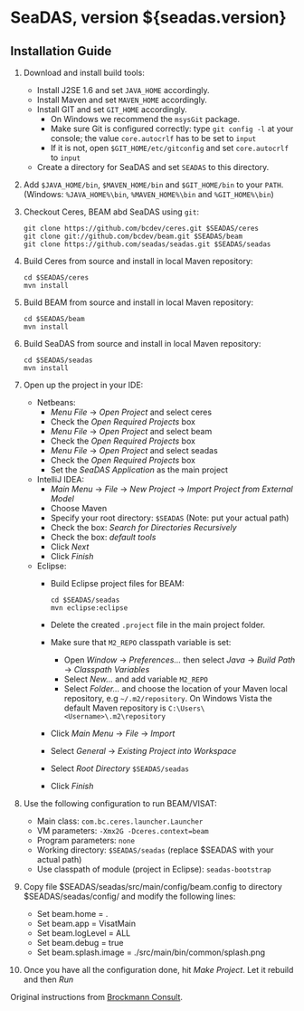 SeaDAS, version ${seadas.version}
=================================

Installation Guide
------------------

1. Download and install build tools:
    *   Install J2SE 1.6 and set `JAVA_HOME` accordingly.
    *   Install Maven and set `MAVEN_HOME` accordingly.
    *   Install GIT and set `GIT_HOME` accordingly.
        *   On Windows we recommend the `msysGit` package.
        *   Make sure Git is configured correctly: type `git config -l` at your console; the value `core.autocrlf` has to be set to `input`
        *   If it is not, open `$GIT_HOME/etc/gitconfig` and set `core.autocrlf` to `input`
    *   Create a directory for SeaDAS and set `SEADAS` to this directory.

2.  Add `$JAVA_HOME/bin`, `$MAVEN_HOME/bin` and `$GIT_HOME/bin` to your `PATH`. (Windows:  `%JAVA_HOME%\bin`, `%MAVEN_HOME%\bin` and `%GIT_HOME%\bin`)

3.  Checkout Ceres, BEAM abd SeaDAS using `git`:

        git clone https://github.com/bcdev/ceres.git $SEADAS/ceres
	    git clone git://github.com/bcdev/beam.git $SEADAS/beam
        git clone https://github.com/seadas/seadas.git $SEADAS/seadas

4.  Build Ceres from source and install in local Maven repository: 

        cd $SEADAS/ceres
        mvn install

5.  Build BEAM from source and install in local Maven repository:

        cd $SEADAS/beam
        mvn install

6.  Build SeaDAS from source and install in local Maven repository:

        cd $SEADAS/seadas
        mvn install

6.  Open up the project in your IDE:
    *   Netbeans:
        +   *Menu File* -> *Open Project* and select ceres
        +   Check the *Open Required Projects* box
        +   *Menu File* -> *Open Project* and select beam
        +   Check the *Open Required Projects* box
        +   *Menu File* -> *Open Project* and select seadas
        +   Check the *Open Required Projects* box
        +   Set the *SeaDAS Application* as the main project
    *   IntelliJ IDEA:
        +   *Main Menu* -> *File* -> *New Project* -> *Import Project from External Model*
        +   Choose Maven
        +   Specify your root directory: `$SEADAS` (Note: put your actual path)
        +   Check the box: *Search for Directories Recursively*
        +   Check the box: *default tools*
        +   Click *Next* 
        +   Click *Finish*
    *   Eclipse:
        +   Build Eclipse project files for BEAM:

                cd $SEADAS/seadas
                mvn eclipse:eclipse
        +   Delete the created `.project` file in the main project folder.
        +   Make sure that `M2_REPO` classpath variable is set:
            -   Open *Window* -> *Preferences...* then select *Java* -> *Build Path* -> *Classpath Variables*
            -   Select *New...* and add variable `M2_REPO`
            -   Select *Folder...* and choose the location of your Maven local repository, e.g `~/.m2/repository`. On Windows Vista the default Maven repository is `C:\Users\<Username>\.m2\repository`
        +   Click *Main Menu* -> *File* -> *Import*
        +   Select *General* -> *Existing Project into Workspace*
        +   Select *Root Directory* `$SEADAS/seadas`
        +   Click *Finish*
        
7. Use the following configuration to run BEAM/VISAT:
    *   Main class: `com.bc.ceres.launcher.Launcher`
    *   VM parameters: `-Xmx2G -Dceres.context=beam`
    *   Program parameters: `none`
    *   Working directory: `$SEADAS/seadas` (replace $SEADAS with your actual path)
    *   Use classpath of module (project in Eclipse): `seadas-bootstrap`

8. Copy file $SEADAS/seadas/src/main/config/beam.config to directory $SEADAS/seadas/config/
    and modify the following lines:
    * Set beam.home = .
    * Set beam.app = VisatMain
    * Set beam.logLevel = ALL
    * Set beam.debug = true
    * Set beam.splash.image = ./src/main/bin/common/splash.png

9. Once you have all the configuration done, hit *Make Project*. Let it rebuild and then *Run*

Original instructions from [Brockmann Consult][bc].
    
  [bc]: http://www.brockmann-consult.de/beam-wiki/display/BEAM/Build+from+Source

